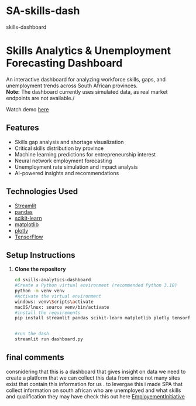 # SA-skills-dash
skills-dashboard
# Skills Analytics & Unemployment Forecasting Dashboard

An interactive dashboard for analyzing workforce skills, gaps, and unemployment trends across South African provinces.  
**Note:** The dashboard currently uses simulated data, as real market endpoints are not available./

Watch demo [here](https://drive.google.com/file/d/1umITO0KS6nOWbx4h0RxmUhbhbzcq-i-M/view?usp=sharing)

## Features

- Skills gap analysis and shortage visualization
- Critical skills distribution by province
- Machine learning predictions for entrepreneurship interest
- Neural network employment forecasting
- Unemployment rate simulation and impact analysis
- AI-powered insights and recommendations

## Technologies Used

- [Streamlit](https://streamlit.io/)
- [pandas](https://pandas.pydata.org/)
- [scikit-learn](https://scikit-learn.org/)
- [matplotlib](https://matplotlib.org/)
- [plotly](https://plotly.com/python/)
- [TensorFlow](https://www.tensorflow.org/)

## Setup Instructions

1. **Clone the repository**
   ```bash
   cd skills-analytics-dashboard
   #Create a Python virtual environment (recommended Python 3.10)
   python -m venv venv
   #Activate the virtual environment
   windows: venv\Scripts\activate
   macOS/lnux: source venv/bin/activate
   #install the requirements
   pip install streamlit pandas scikit-learn matplotlib plotly tensorflow


   #run the dash
   streamlit run dashboard.py
## final comments
consnidering that this is a dashboard that gives insight on data we need to create a platform that we can collect this data from since not many sites exist that contain this information for us .
to levergae this i made SPA that collect information on south african who are unemployed and what skills and qualification they may have check this out here [EmployementInitiative](https://github.com/dreadnought147/skills-collect)


